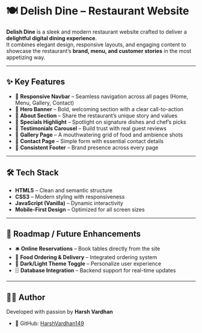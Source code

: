 # 🍽️ Delish Dine – Restaurant Website  

**Delish Dine** is a sleek and modern restaurant website crafted to deliver a **delightful digital dining experience**.  
It combines elegant design, responsive layouts, and engaging content to showcase the restaurant’s **brand, menu, and customer stories** in the most appetizing way.  

---

## ✨ Key Features  
- 🧭 **Responsive Navbar** – Seamless navigation across all pages (Home, Menu, Gallery, Contact)  
- 🎯 **Hero Banner** – Bold, welcoming section with a clear call-to-action  
- 📖 **About Section** – Share the restaurant’s unique story and values  
- 🍲 **Specials Highlight** – Spotlight on signature dishes and chef’s picks  
- 💬 **Testimonials Carousel** – Build trust with real guest reviews  
- 📸 **Gallery Page** – A mouthwatering grid of food and ambience shots  
- 📝 **Contact Page** – Simple form with essential contact details  
- 🔗 **Consistent Footer** – Brand presence across every page  

---

## 🛠️ Tech Stack  
- **HTML5** – Clean and semantic structure  
- **CSS3** – Modern styling with responsiveness  
- **JavaScript (Vanilla)** – Dynamic interactivity  
- **Mobile-First Design** – Optimized for all screen sizes  

---

## 🚀 Roadmap / Future Enhancements  
- 🛎️ **Online Reservations** – Book tables directly from the site  
- 🛵 **Food Ordering & Delivery** – Integrated ordering system  
- 🌙 **Dark/Light Theme Toggle** – Personalize user experience  
- 🗄️ **Database Integration** – Backend support for real-time updates  

---

## 👨‍🍳 Author  
Developed with passion by **Harsh Vardhan**  
- 🔗 GitHub: [HarshVardhan149](https://github.com/HarshVardhan149)